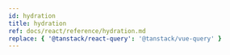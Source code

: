 ```yaml
---
id: hydration
title: hydration
ref: docs/react/reference/hydration.md
replace: { '@tanstack/react-query': '@tanstack/vue-query' }
---
```


[//]: # 'useHydrate'
[//]: # 'useHydrate'
[//]: # 'Hydrate'
[//]: # 'Hydrate'